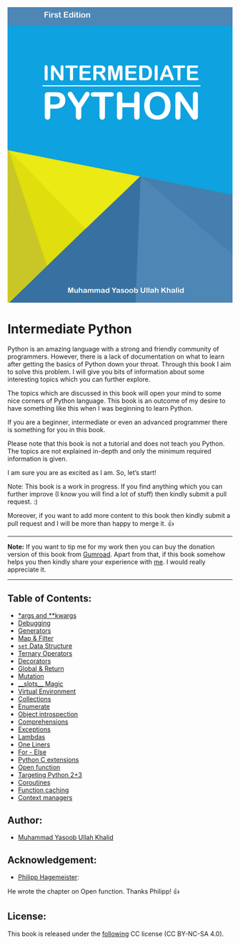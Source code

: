 ![Intermediate Python Book Cover](_static/cover.png)

Intermediate Python
===================

Python is an amazing language with a strong and friendly community of programmers. However, there is a lack of documentation on what to learn after getting the basics of Python down your throat. Through this book I aim to solve this problem. I will give you bits of information about some interesting topics which you can further explore.

The topics which are discussed in this book will open your mind to some nice corners of Python language. This book is an outcome of my desire to have something like this when I was beginning to learn Python.

If you are a beginner, intermediate or even an advanced programmer there is something for you in this book.

Please note that this book is not a tutorial and does not teach you Python. The topics are not explained in-depth and only the minimum required information is given.

I am sure you are as excited as I am. So, let’s start!

Note: This book is a work in progress. If you find anything which you can further improve (I know you will find a lot of stuff) then kindly submit a pull request. :)

Moreover, if you want to add more content to this book then kindly submit a pull request and I will be more than happy to merge it. :+1:

-------------------

**Note:** If you want to tip me for my work then you can buy the donation version of this book from [Gumroad](https://gum.co/intermediate_python). Apart from that, if this book somehow helps you then kindly share your experience with [me](mailto:yasoob.khld@gmail.com). I would really appreciate it.

-------------------

Table of Contents:
------------------
- [\*args and \*\*kwargs](args_and_kwargs.rst)
- [Debugging](debugging.rst)
- [Generators](generators.rst)
- [Map & Filter](map_filter.rst)
- [``set`` Data Structure](set_-_data_structure.rst)
- [Ternary Operators](ternary_operators.rst)
- [Decorators](decorators.rst)
- [Global & Return](global_&_return.rst)
- [Mutation](mutation.rst)
- [\_\_slots\_\_ Magic](__slots__magic.rst)
- [Virtual Environment](virtual_environment.rst)
- [Collections](collections.rst)
- [Enumerate](enumerate.rst)
- [Object introspection](object_introspection.rst)
- [Comprehensions](comprehensions.rst)
- [Exceptions](exceptions.rst)
- [Lambdas](lambdas.rst)
- [One Liners](one_liners.rst)
- [For - Else](for_-_else.rst)
- [Python C extensions](python_c_extension.rst)
- [Open function](open_function.rst)
- [Targeting Python 2+3](targeting_python_2_3.rst)
- [Coroutines](coroutines.rst)
- [Function caching](function_caching.rst)
- [Context managers](context_managers.rst)

Author:
------

- [Muhammad Yasoob Ullah Khalid](https://github.com/yasoob)

Acknowledgement:
----------------

- [Philipp Hagemeister](https://github.com/phihag):

He wrote the chapter on Open function. Thanks Philipp! :+1:

License:
-------

This book is released under the [following](http://creativecommons.org/licenses/by-nc-sa/4.0/) CC license (CC BY-NC-SA 4.0).

